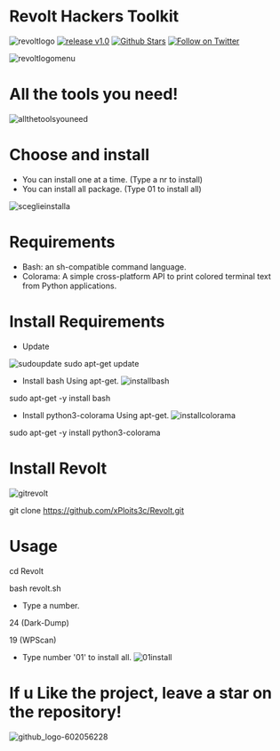 # Revolt Hackers Toolkit
![revoltlogo](https://github.com/xPloits3c/revolt/assets/153435050/ea41babb-e41b-4dc9-8fdc-3bbf08f11a8f)
[![release v1.0 ](https://img.shields.io/badge/release-v1.0-green.svg?style=flat-square)](https://github.com/xPloits3c/revolt/releases/)
[![Github Stars](https://img.shields.io/github/stars/xPloits3c/revolt.svg?style=social&label=Stars)](https://github.com/xPloits3c/Revolt/)
[![Follow on Twitter](https://img.shields.io/twitter/follow/AnonSecIta.svg?style=social&label=Follow)](https://twitter.com/AnonSecIta/)

![revoltlogomenu](https://github.com/xPloits3c/Revolt/assets/153435050/d64fdce1-eb0a-4ca1-91c2-61762560f8b2)

# All the tools you need!
![allthetoolsyouneed](https://github.com/xPloits3c/Revolt/assets/153435050/5fd446b9-2b1e-4994-b68b-c66a74a52821)

# Choose and install
- You can install one at a time. (Type a nr to install)
- You can install all package. (Type 01 to install all)
 
![sceglieinstalla](https://github.com/xPloits3c/Revolt/assets/153435050/4a9c16ad-8acd-4291-b7a2-ee0d97c9948c)

# Requirements
- Bash: an sh-compatible command language.
- Colorama: A simple cross-platform API to print colored terminal text from Python applications.

# Install Requirements
- Update

![sudoupdate](https://github.com/xPloits3c/Revolt/assets/153435050/58f11b7f-47a5-42a3-9c9e-4c1b7e32cc20)
sudo apt-get update

- Install bash Using apt-get.   ![installbash](https://github.com/xPloits3c/Revolt/assets/153435050/e201f289-136a-483c-b715-935a49b28762)
 
sudo apt-get -y install bash

- Install python3-colorama Using apt-get.   ![installcolorama](https://github.com/xPloits3c/Revolt/assets/153435050/8a29da90-c765-4b39-845c-736d2d8d6dea)
 
sudo apt-get -y install python3-colorama
 
# Install Revolt
![gitrevolt](https://github.com/xPloits3c/Revolt/assets/153435050/81bb2f8a-f840-423e-ba58-0b7721e26fe9)
 
git clone https://github.com/xPloits3c/Revolt.git

# Usage
cd Revolt

bash revolt.sh

- Type a number.
  
24 (Dark-Dump)
 
19 (WPScan)
- Type number '01' to install all.
![01install](https://github.com/xPloits3c/Revolt/assets/153435050/26e69bc0-c395-4bb4-90e3-3c48d4e15b83)

# If u Like the project, leave a star on the repository!
![github_logo-602056228](https://github.com/xPloits3c/Revolt/assets/153435050/58620e25-748f-44ea-80a9-fc3797fcfa49)

